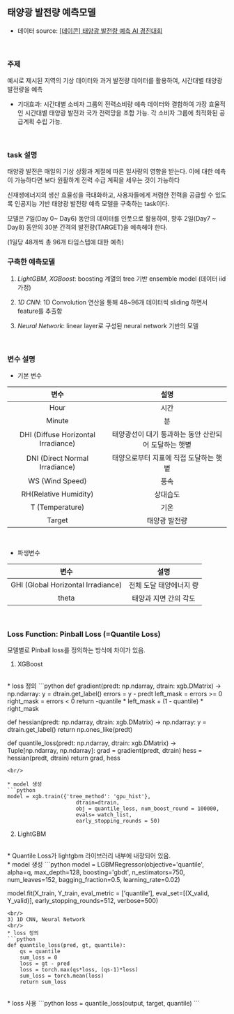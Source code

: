 ## 태양광 발전량 예측모델
- 데이터 source: [[데이콘] 태양광 발전량 예측 AI 경진대회](https://dacon.io/competitions/official/235680/overview/description/)

<br/>

### 주제

예시로 제시된 지역의 기상 데이터와 과거 발전량 데이터를 활용하여, 시간대별 태양광 발전량을 예측

* 기대효과: 시간대별 소비자 그룹의 전력소비량 예측 데이터와 결합하여 가장 효율적인 시간대별 태양광 발전과 국가 전력망을 조합 가능. 각 소비자 그룹에 최적화된 공급계획 수립 가능.  

<br/>

### task 설명

태양광 발전은 매일의 기상 상황과 계절에 따른 일사량의 영향을 받는다. 이에 대한 예측이 가능하다면 보다 원활하게 전력 수급 계획을 세우는 것이 가능하다
 

신재생에너지의 생산 효율성을 극대화하고, 사용자들에게 저렴한 전력을 공급할 수 있도록 인공지능 기반 태양광 발전량 예측 모델을 구축하는 task이다. 

모델은 7일(Day 0~ Day6) 동안의 데이터를 인풋으로 활용하여, 향후 2일(Day7 ~ Day8) 동안의 30분 간격의 발전량(TARGET)을 예측해야 한다. 

(1일당 48개씩 총 96개 타임스텝에 대한 예측)
<br/>

### 구축한 예측모델

1. *LightGBM, XGBoost*: boosting 계열의 tree 기반 ensemble model (데이터 iid 가정)

2. *1D CNN*: 1D Convolution 연산을 통해 48~96개 데이터씩 sliding 하면서 feature를 추출함

3. *Neural Network*: linear layer로 구성된 neural network 기반의 모델

<br/>

### 변수 설명
* 기본 변수

|변수|설명|
|:---:|:---:|
|Hour|시간|
|Minute|분|
|DHI (Diffuse Horizontal Irradiance)| 태양광선이 대기 통과하는 동안 산란되어 도달하는 햇볕|
|DNI (Direct Normal Irradiance)|태양으로부터 지표에 직접 도달하는 햇볕|
|WS (Wind Speed)|풍속|
|RH(Relative Humidity)|상대습도|
|T (Temperature)|기온|
|Target| 태양광 발전량|

<br/>

* 파생변수

|변수|설명|
|:---:|:---:|
|GHI (Global Horizontal Irradiance)| 전체 도달 태양에너지 량|
|theta | 태양과 지면 간의 각도|

<br/>

### Loss Function: Pinball Loss (=Quantile Loss)

모델별로 Pinball loss를 정의하는 방식에 차이가 있음.

1) XGBoost
<br/>
* loss 정의
```python
def gradient(predt: np.ndarray, dtrain: xgb.DMatrix) -> np.ndarray:
    y = dtrain.get_label()
    errors = y - predt
    left_mask = errors >= 0
    right_mask = errors < 0
    return -quantile * left_mask + (1 - quantile) * right_mask

def hessian(predt: np.ndarray, dtrain: xgb.DMatrix) -> np.ndarray:
    y = dtrain.get_label()
    return np.ones_like(predt)

def quantile_loss(predt: np.ndarray,
                dtrain: xgb.DMatrix) -> Tuple[np.ndarray, np.ndarray]:
    grad = gradient(predt, dtrain)
    hess = hessian(predt, dtrain)
    return grad, hess
```
<br/>

* model 생성
```python
model = xgb.train({'tree_method': 'gpu_hist'},
                      dtrain=dtrain,
                      obj = quantile_loss, num_boost_round = 100000,
                      evals= watch_list,
                      early_stopping_rounds = 50)
```

2) LightGBM
<br/>
* Quantile Loss가 lightgbm 라이브러리 내부에 내장되어 있음.
<br/>
* model 생성
```python
model = LGBMRegressor(objective='quantile', alpha=q, max_depth=128, boosting='gbdt',
                      n_estimators=750, num_leaves=152, bagging_fraction=0.5, learning_rate=0.02)                   
    
model.fit(X_train, Y_train, eval_metric = ['quantile'], 
          eval_set=[(X_valid, Y_valid)], early_stopping_rounds=512, verbose=500)
```
<br/>
3) 1D CNN, Neural Network
<br/>
* loss 정의
```python
def quantile_loss(pred, gt, quantile):
    qs = quantile
    sum_loss = 0
    loss = gt - pred
    loss = torch.max(qs*loss, (qs-1)*loss)
    sum_loss = torch.mean(loss)
    return sum_loss
```
<br/>
* loss 사용
```python
loss = quantile_loss(output, target, quantile)
```
